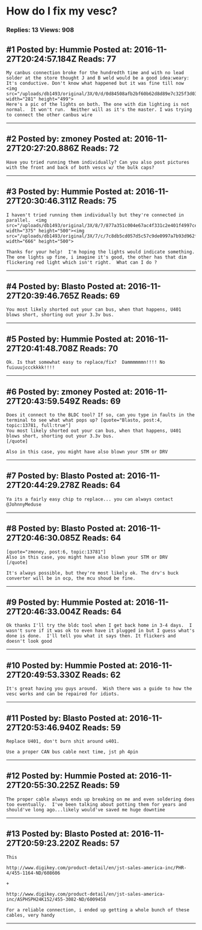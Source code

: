 # How do I fix my vesc?

### Replies: 13 Views: 908

## \#1 Posted by: Hummie Posted at: 2016-11-27T20:24:57.184Z Reads: 77

```
My canbus connection broke for the hundredth time and with no lead solder at the store thought J and B weld would be a good idea:weary:   
It's conductive. Don't know what happened but it was fine till now <img src="/uploads/db1493/original/3X/0/d/0d84508afb2bf60b62d8d89e7c325f3d037d0eb8.jpg" width="281" height="499">
Here's a pic of the lights on both. The one with dim lighting is not normal.  It won't run.  Neither will as it's the master. I was trying to connect the other canbus wire
```

---
## \#2 Posted by: zmoney Posted at: 2016-11-27T20:27:20.886Z Reads: 72

```
Have you tried running them individually? Can you also post pictures with the front and back of both vescs w/ the bulk caps?
```

---
## \#3 Posted by: Hummie Posted at: 2016-11-27T20:30:46.311Z Reads: 75

```
I haven't tried running them individually but they're connected in parallel.  <img src="/uploads/db1493/original/3X/8/7/877a351c004e67ac4f331c2e401f4997cec39532.jpg" width="375" height="500"><img src="/uploads/db1493/original/3X/7/c/7c8db5cd057d5c57c9de0997a7b93d962f867267.jpg" width="666" height="500">

Thanks for your help!  I'm hoping the lights would indicate something. The one lights up fine, i imagine it's good, the other has that dim flickering red light which isn't right.  What can I do ?
```

---
## \#4 Posted by: Blasto Posted at: 2016-11-27T20:39:46.765Z Reads: 69

```
You most likely shorted out your can bus, when that happens, U401 blows short, shorting out your 3.3v bus.
```

---
## \#5 Posted by: Hummie Posted at: 2016-11-27T20:41:48.708Z Reads: 70

```
Ok. Is that somewhat easy to replace/fix?  Dammmmmmn!!!! No fuiuuujccckkkk!!!!
```

---
## \#6 Posted by: zmoney Posted at: 2016-11-27T20:43:59.549Z Reads: 69

```
Does it connect to the BLDC tool? If so, can you type in faults in the terminal to see what what pops up? [quote="Blasto, post:4, topic:13781, full:true"]
You most likely shorted out your can bus, when that happens, U401 blows short, shorting out your 3.3v bus.
[/quote]

Also in this case, you might have also blown your STM or DRV
```

---
## \#7 Posted by: Blasto Posted at: 2016-11-27T20:44:29.278Z Reads: 64

```
Ya its a fairly easy chip to replace... you can always contact @JohnnyMeduse
```

---
## \#8 Posted by: Blasto Posted at: 2016-11-27T20:46:30.085Z Reads: 64

```
[quote="zmoney, post:6, topic:13781"]
Also in this case, you might have also blown your STM or DRV
[/quote]

It's always possible, but they're most likely ok. The drv's buck converter will be in ocp, the mcu shoud be fine.
```

---
## \#9 Posted by: Hummie Posted at: 2016-11-27T20:46:33.004Z Reads: 64

```
Ok thanks I'll try the bldc tool when I get back home in 3-4 days.  I wasn't sure if it was ok to even have it plugged in but I guess what's done is done.  I'll tell you what it says then. It flickers and doesn't look good
```

---
## \#10 Posted by: Hummie Posted at: 2016-11-27T20:49:53.330Z Reads: 62

```
It's great having you guys around.  Wish there was a guide to how the vesc works and can be repaired for idiots.
```

---
## \#11 Posted by: Blasto Posted at: 2016-11-27T20:53:46.940Z Reads: 59

```
Replace U401, don't burn shit around u401.

Use a proper CAN bus cable next time, jst ph 4pin
```

---
## \#12 Posted by: Hummie Posted at: 2016-11-27T20:55:30.225Z Reads: 59

```
The proper cable always ends up breaking on me and even soldering does too eventually.  I've been talking about potting them for years and should've long ago...likely would've saved me huge downtime
```

---
## \#13 Posted by: Blasto Posted at: 2016-11-27T20:59:23.220Z Reads: 57

```
This

http://www.digikey.com/product-detail/en/jst-sales-america-inc/PHR-4/455-1164-ND/608606

+

http://www.digikey.com/product-detail/en/jst-sales-america-inc/ASPHSPH24K152/455-3082-ND/6009458

For a reliable connection, i ended up getting a whole bunch of these cables, very handy
```

---
